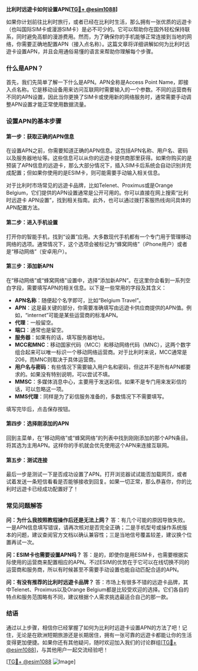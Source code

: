 **比利时远遊卡如何设置APN[[TG💪+ @esim1088](https://t.me/s/esim1088)]**

如果你计划前往比利时旅行，或者已经在比利时生活，那么拥有一张优质的远遊卡（也叫国际SIM卡或漫游SIM卡）是必不可少的。它可以帮助你在国外轻松保持联系，同时避免高额的漫游费用。然而，为了确保你的手机能够正常连接到当地的网络，你需要正确地配置APN（接入点名称）。这篇文章将详细讲解如何为比利时远遊卡设置APN，并且会用通俗易懂的语言来帮助你理解每个步骤。

### 什么是APN？

首先，我们先简单了解一下什么是APN。APN全称是Access Point Name，即接入点名称。它是移动设备用来访问互联网时需要输入的一个参数。不同的运营商有不同的APN设置，因此当你更换了SIM卡或使用新的网络服务时，通常需要手动调整APN设置才能正常使用数据流量。

### 设置APN的基本步骤

#### 第一步：获取正确的APN信息
在设置APN之前，你需要知道正确的APN信息。这包括APN名称、用户名、密码以及服务器地址等。这些信息可以从你的远遊卡提供商那里获得。如果你购买的是预装了APN信息的远遊卡，那么大部分情况下，插入SIM卡后系统会自动识别并完成配置；但如果你使用的是ESIM卡，则可能需要手动输入相关信息。

对于比利时市场常见的远遊卡品牌，比如Telenet、Proximus或是Orange Belgium，它们提供的APN设置通常是公开可用的。你可以直接在网上搜索“比利时远遊卡 APN设置”，找到相关指南。此外，也可以通过拨打客服热线询问具体的APN配置方法。

#### 第二步：进入手机设置
打开你的智能手机，找到“设置”应用。大多数现代手机都有一个专门用于管理移动网络的选项。通常情况下，这个选项会被标记为“蜂窝网络”（iPhone用户）或者是“移动网络”（安卓用户）。

#### 第三步：添加新APN
在“移动网络”或“蜂窝网络”设置中，选择“添加新APN”。在这里你会看到一系列空白字段，需要填写APN的相关信息。以下是一些常用的字段及其含义：

- **APN名称**：随便起个名字即可，比如“Belgium Travel”。
- **APN**：这是最关键的部分，你需要准确填写由远遊卡供应商提供的APN值。例如，“internet”可能是某些运营商的标准APN。
- **代理**：一般留空。
- **端口**：通常也是留空。
- **服务器**：如果有的话，填写服务器地址。
- **MCC和MNC**：移动国家代码（MCC）和移动网络代码（MNC），这两个数字组合起来可以唯一标识一个移动网络运营商。对于比利时来说，MCC通常是206，而MNC则取决于具体运营商。
- **用户名与密码**：有些情况下需要输入用户名和密码，但这并不是所有APN都要求的。如果没有特别说明，可以尝试不填。
- **MMSC**：多媒体消息中心，主要用于发送彩信。如果不是专门用来发彩信的话，可以忽略这一项。
- **MMS代理**：同样是为了彩信服务准备的，多数情况下不需要填写。

填写完毕后，点击保存按钮。

#### 第四步：选择刚添加的APN
回到主菜单，在“移动网络”或“蜂窝网络”的列表中找到刚刚添加的那个APN条目。将其选为主用APN。这样你的手机就会优先使用这个APN来连接互联网。

#### 第五步：测试连接
最后一步是测试一下是否成功设置了APN。打开浏览器试试能否加载网页，或者试着发送一条短信看看是否能够接收到回复。如果一切正常，那么恭喜你，你的比利时远遊卡已经成功配置好了！

### 常见问题解答

**问：为什么我按照教程操作后还是无法上网？**
答：有几个可能的原因导致失败。一是APN信息填写错误，请再次核对是否完全正确；二是手机型号或操作系统版本的问题，建议查阅官方文档以确认兼容性；三是当地信号覆盖较差，建议换个位置再试一次。

**问：ESIM卡也需要设置APN吗？**
答：是的，即使你是用ESIM卡，也需要根据实际使用的运营商来配置相应的APN。不过ESIM的优势在于它可以在线切换不同的运营商和服务商，所以有时候甚至不需要手动设置也能自动匹配合适的APN。

**问：有没有推荐的比利时远遊卡品牌？**
答：市场上有很多不错的远遊卡品牌，其中Telenet、Proximus以及Orange Belgium都是比较受欢迎的选择。它们各自的特点和服务范围略有不同，建议根据个人需求挑选最适合自己的那一款。

### 结语

通过以上步骤，相信你已经掌握了如何为比利时远遊卡设置APN的方法了吧！记住，无论是在欧洲短期旅游还是长期居住，拥有一张可靠的远遊卡都能让你的生活变得更加便捷。如果你还有其他疑问，随时欢迎加入我们的讨论群组[[TG💪+ @esim1088](https://t.me/s/esim1088)]，与其他用户一起交流经验吧！

[[TG💪+ @esim1088](https://t.me/s/esim1088) ![Image](https://i.postimg.cc/4NQfJmqS/Snipaste-2025-05-13-00-14-12.png)]